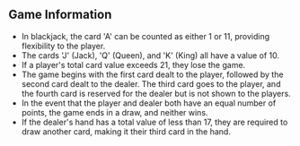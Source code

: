 Game Information
-----
- In blackjack, the card 'A' can be counted as either 1 or 11, providing flexibility to the player.
- The cards 'J' (Jack), 'Q' (Queen), and 'K' (King) all have a value of 10.
- If a player's total card value exceeds 21, they lose the game.
- The game begins with the first card dealt to the player, followed by the second card dealt to the dealer. The third card goes to the player, and the fourth card is reserved for the dealer but is not shown to the players.
- In the event that the player and dealer both have an equal number of points, the game ends in a draw, and neither wins.
- If the dealer's hand has a total value of less than 17, they are required to draw another card, making it their third card in the hand.
